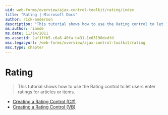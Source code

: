 ```yaml
---
uid: web-forms/overview/ajax-control-toolkit/rating/index
title: "Rating | Microsoft Docs"
author: rick-anderson
description: "This tutorial shows how to use the Rating control to let users enter ratings for articles or items."
ms.author: riande
ms.date: 11/14/2011
ms.assetid: 2af1ffb5-c6a6-40fa-b431-1e03190dedfd
msc.legacyurl: /web-forms/overview/ajax-control-toolkit/rating
msc.type: chapter
---
```

# Rating

> This tutorial shows how to use the Rating control to let users enter ratings for articles or items.


- [Creating a Rating Control (C#)](creating-a-rating-control-cs.md)
- [Creating a Rating Control (VB)](creating-a-rating-control-vb.md)
